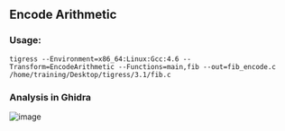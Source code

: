 ## Encode Arithmetic
### Usage:
`tigress --Environment=x86_64:Linux:Gcc:4.6 --Transform=EncodeArithmetic --Functions=main,fib --out=fib_encode.c /home/training/Desktop/tigress/3.1/fib.c`

### Analysis in Ghidra
![image](https://github.com/OpaxIV/hslu_secproj/assets/93701325/c28ad96c-1527-4d02-940d-882c815a6005)
